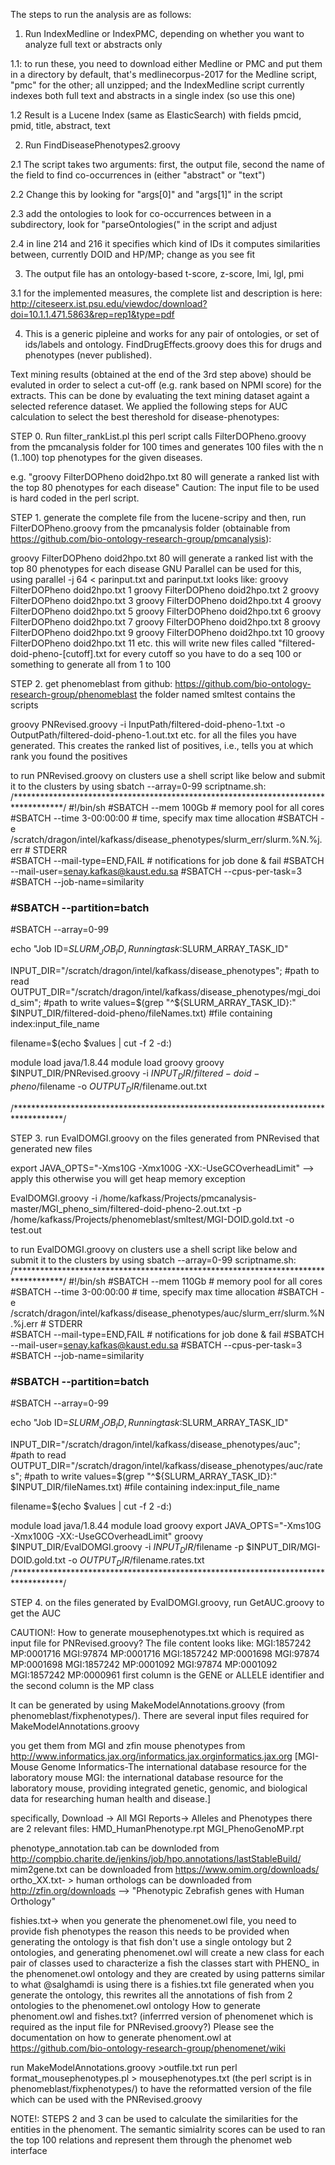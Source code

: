 The steps to run the analysis are as follows:
1. Run IndexMedline or IndexPMC, depending on whether you want to analyze full text or abstracts only

1.1: to run these, you need to download either Medline or PMC and put them in a directory
by default, that's medlinecorpus-2017 for the Medline script, "pmc" for the other; all unzipped; and the IndexMedline script currently indexes both full text and abstracts in a single index
(so use this one)

1.2 Result is a Lucene Index (same as ElasticSearch) with fields pmcid, pmid, title, abstract, text

2. Run FindDiseasePhenotypes2.groovy

2.1 The script takes two arguments: first, the output file, second the name of the field to find co-occurrences in (either "abstract" or "text")

2.2 Change this by looking for "args[0]" and "args[1]" in the script

2.3 add the ontologies to look for co-occurrences between in a subdirectory, look for "parseOntologies(" in the script and adjust

2.4 in line 214 and 216 it specifies which kind of IDs it computes similarities between, currently DOID and HP/MP; change as you see fit

3. The output file has an ontology-based t-score, z-score, lmi, lgl, pmi

3.1 for the implemented measures, the complete list and description is here: http://citeseerx.ist.psu.edu/viewdoc/download?doi=10.1.1.471.5863&rep=rep1&type=pdf

4. This is a generic pipleine and works for any pair of ontologies, or set of ids/labels and ontology. FindDrugEffects.groovy does this for drugs and phenotypes (never published).

Text mining results (obtained at the end of the 3rd step above) should be evaluted in order to select a cut-off (e.g. rank based on NPMI score) for the extracts. This can be done by evaluating the text mining dataset againt a selected reference dataset. We applied the following steps for AUC calculation to select the best thereshold for disease-phenotypes:

STEP 0. Run filter_rankList.pl 
this perl script calls  FilterDOPheno.groovy from the pmcanalysis folder for 100 times and generates 100 files with the n (1..100) top phenotypes for the given diseases. 

e.g. "groovy FilterDOPheno doid2hpo.txt 80 will generate a ranked list with the top 80 phenotypes for each disease"
Caution: The input file to be used is hard coded in the perl script.

STEP 1.  generate the complete file from the lucene-scripy and then, run FilterDOPheno.groovy from the pmcanalysis folder (obtainable from https://github.com/bio-ontology-research-group/pmcanalysis):

groovy FilterDOPheno doid2hpo.txt 80 will generate a ranked list with the top 80 phenotypes for each disease
GNU Parallel can be used for this, using parallel -j 64 < parinput.txt
and parinput.txt looks like:
groovy FilterDOPheno doid2hpo.txt 1
groovy FilterDOPheno doid2hpo.txt 2
groovy FilterDOPheno doid2hpo.txt 3
groovy FilterDOPheno doid2hpo.txt 4
groovy FilterDOPheno doid2hpo.txt 5
groovy FilterDOPheno doid2hpo.txt 6
groovy FilterDOPheno doid2hpo.txt 7
groovy FilterDOPheno doid2hpo.txt 8
groovy FilterDOPheno doid2hpo.txt 9
groovy FilterDOPheno doid2hpo.txt 10
groovy FilterDOPheno doid2hpo.txt 11
etc.
this will write new files called "filtered-doid-pheno-[cutoff].txt
for every cutoff so you have to do a seq 100 or something to generate all from 1 to 100


STEP 2. get phenomeblast from github: https://github.com/bio-ontology-research-group/phenomeblast
the folder named smltest contains the scripts

groovy PNRevised.groovy -i InputPath/filtered-doid-pheno-1.txt -o OutputPath/filtered-doid-pheno-1.out.txt
etc.
for all the files you have generated. This creates the ranked list of positives, i.e., tells you at which rank you found the positives

to run PNRevised.groovy on clusters use a shell script like below and submit it to the clusters by using sbatch --array=0-99 scriptname.sh:
/***********************************************************************************/
#!/bin/sh
#SBATCH --mem 100Gb # memory pool for all cores
#SBATCH --time 3-00:00:00 # time, specify max time allocation
#SBATCH -e /scratch/dragon/intel/kafkass/disease_phenotypes/slurm_err/slurm.%N.%j.err # STDERR  
#SBATCH --mail-type=END,FAIL # notifications for job done & fail
#SBATCH --mail-user=senay.kafkas@kaust.edu.sa
#SBATCH --cpus-per-task=3
#SBATCH --job-name=similarity

###     #SBATCH --partition=batch

#SBATCH --array=0-99

echo "Job ID=$SLURM_JOB_ID,  Running task:$SLURM_ARRAY_TASK_ID" 

INPUT_DIR="/scratch/dragon/intel/kafkass/disease_phenotypes"; #path to read
OUTPUT_DIR="/scratch/dragon/intel/kafkass/disease_phenotypes/mgi_doid_sim"; #path to write
values=$(grep "^${SLURM_ARRAY_TASK_ID}:" $INPUT_DIR/filtered-doid-pheno/fileNames.txt) #file containing index:input_file_name

filename=$(echo $values | cut -f 2 -d:)


module load java/1.8.44
module load groovy
groovy $INPUT_DIR/PNRevised.groovy -i $INPUT_DIR/filtered-doid-pheno/$filename -o $OUTPUT_DIR/$filename.out.txt

/***********************************************************************************/


STEP 3. run EvalDOMGI.groovy on the files generated from PNRevised that generated new files

export JAVA_OPTS="-Xms10G -Xmx100G -XX:-UseGCOverheadLimit" --> apply this otherwise you will get heap memory exception

EvalDOMGI.groovy -i /home/kafkass/Projects/pmcanalysis-master/MGI_pheno_sim/filtered-doid-pheno-2.out.txt -p /home/kafkass/Projects/phenomeblast/smltest/MGI-DOID.gold.txt -o test.out 

to run EvalDOMGI.groovy on clusters use a shell script like below and submit it to the clusters by using sbatch --array=0-99 scriptname.sh:
/***********************************************************************************/
#!/bin/sh
#SBATCH --mem 110Gb # memory pool for all cores
#SBATCH --time 3-00:00:00 # time, specify max time allocation
#SBATCH -e /scratch/dragon/intel/kafkass/disease_phenotypes/auc/slurm_err/slurm.%N.%j.err # STDERR  
#SBATCH --mail-type=END,FAIL # notifications for job done & fail
#SBATCH --mail-user=senay.kafkas@kaust.edu.sa
#SBATCH --cpus-per-task=3
#SBATCH --job-name=similarity

###     #SBATCH --partition=batch

#SBATCH --array=0-99


echo "Job ID=$SLURM_JOB_ID,  Running task:$SLURM_ARRAY_TASK_ID" 

INPUT_DIR="/scratch/dragon/intel/kafkass/disease_phenotypes/auc"; #path to read
OUTPUT_DIR="/scratch/dragon/intel/kafkass/disease_phenotypes/auc/rates"; #path to write
values=$(grep "^${SLURM_ARRAY_TASK_ID}:" $INPUT_DIR/fileNames.txt) #file containing index:input_file_name

filename=$(echo $values | cut -f 2 -d:)


module load java/1.8.44
module load groovy
export JAVA_OPTS="-Xms10G -Xmx100G -XX:-UseGCOverheadLimit"
groovy $INPUT_DIR/EvalDOMGI.groovy -i $INPUT_DIR/$filename -p $INPUT_DIR/MGI-DOID.gold.txt -o $OUTPUT_DIR/$filename.rates.txt
/***********************************************************************************/



STEP 4. on the files generated by EvalDOMGI.groovy, run GetAUC.groovy to get the AUC



CAUTION!:
How to generate mousephenotypes.txt which is required as input file for PNRevised.groovy?
The file content looks like:
MGI:1857242     MP:0001716
MGI:97874       MP:0001716
MGI:1857242     MP:0001698
MGI:97874       MP:0001698
MGI:1857242     MP:0001092
MGI:97874       MP:0001092
MGI:1857242     MP:0000961
first column is the GENE or ALLELE identifier and the second column is the MP class

It can be generated by using MakeModelAnnotations.groovy (from phenomeblast/fixphenotypes/). There are several input files required for MakeModelAnnotations.groovy

you get them from MGI and zfin
mouse phenotypes from http://www.informatics.jax.org/informatics.jax.orginformatics.jax.org
[MGI-Mouse Genome Informatics-The international database resource for the laboratory mouse
MGI: the international database resource for the laboratory mouse, providing integrated genetic, genomic, and biological data for researching human health and disease.]

specifically, Download -> All MGI Reports-> Alleles and Phenotypes
there are 2 relevant files:
HMD_HumanPhenotype.rpt
MGI_PhenoGenoMP.rpt

phenotype_annotation.tab can be downloded from http://compbio.charite.de/jenkins/job/hpo.annotations/lastStableBuild/
mim2gene.txt can be downloaded from https://www.omim.org/downloads/  
ortho_XX.txt- > human orthologs can be downloaded from http://zfin.org/downloads --> "Phenotypic Zebrafish genes with Human Orthology"

fishies.txt-> when you generate the phenomenet.owl file, you need to provide fish phenotypes
the reason this needs to be provided when generating the ontology is that fish don't use a single ontology but 2 ontologies, and generating phenomenet.owl will create a new class for each pair of classes used to characterize a fish
the classes start with PHENO_ in the phenomenet.owl ontology
and they are created by using patterns similar to what @salghamdi is using
there is a fishies.txt file generated when you generate the ontology, this rewrites all the annotations of fish from 2 ontologies to the phenomenet.owl ontology
How to generate phenoment.owl and fishes.txt? (inferrred version of phenomenet which is required as the input file for PNRevised.groovy?)
Please see the documentation on how to generate phenoment.owl at https://github.com/bio-ontology-research-group/phenomenet/wiki

run MakeModelAnnotations.groovy >outfile.txt
run perl format_mousephenotypes.pl > mousephenotypes.txt (the perl script is in phenomeblast/fixphenotypes/) to have the reformatted version of the file which can be used with the PNRevised.groovy



NOTE!:
STEPS 2 and 3 can be used to calculate the similarities for the entities in the phenoment. The semantic simialrity scores can be used to ran the top 100 relations and represent them through the phenomet web interface
